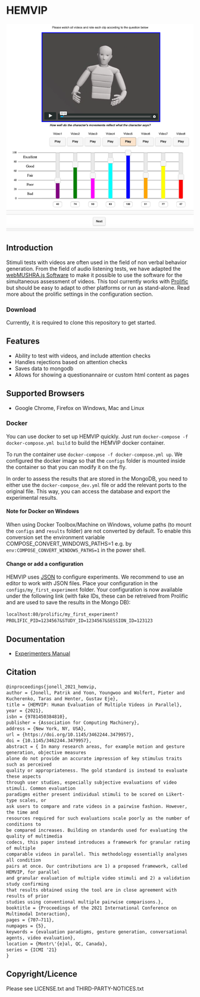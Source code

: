 # HEMVIP
<p align="center">
  <img src="design/images/screenshot.png" />
</p>

## Introduction

Stimuli tests with videos are often used in the field of non verbal behavior generation. From the field of audio listening tests, we have adapted the [webMUSHRA.js Software](https://github.com/audiolabs/webMUSHRA) to make it possible to use the software for the simultaneous assessment of videos.
This tool currently works with [Prolific](https://prolific.co/) but should be easy to adapt to other platforms or run as stand-alone. Read more about the prolific settings in the configuration section.

### Download

Currently, it is required to clone this repository to get started.

## Features

* Ability to test with videos, and include attention checks
* Handles rejections based on attention checks
* Saves data to mongodb
* Allows for showing a questionannaire or custom html content as pages

## Supported Browsers

 * Google Chrome, Firefox on Windows, Mac and Linux

### Docker

You can use docker to set up HEMVIP quickly. Just run
`docker-compose -f docker-compose.yml build` to build the HEMVIP docker container.

To run the container use `docker-compose -f docker-compose.yml up`. We configured the docker image so that the `configs`  folder is mounted inside the container so that you can modify it on the fly.

In order to assess the results that are stored in the MongoDB, you need to either use the `docker-compose_dev.yml` file or add the relevant ports to the original file.
This way, you can access the database and export the experimental results. 

#### Note for Docker on Windows

When using Docker Toolbox/Machine on Windows, volume paths (to mount the `configs` and `results` folder) are not converted by default. To enable this conversion set the environment variable COMPOSE_CONVERT_WINDOWS_PATHS=1 e.g. by `env:COMPOSE_CONVERT_WINDOWS_PATHS=1` in the power shell.

#### Change or add a configuration

HEMVIP uses [JSON](https://en.wikipedia.org/wiki/JSON) to configure experiments. We recommend to use an editor to work with JSON files.
Place your configuration in the `configs/my_first_experiment` folder. Your configuration is now available under the following link (with fake IDs, these can be retreived from Prolific and are used to save the results in the Mongo DB):

`localhost:80/prolific/my_first_experiment?PROLIFIC_PID=1234567&STUDY_ID=1234567&SESSION_ID=123123`

## Documentation

 * [Experimenters Manual](doc/experimenter.md)

## Citation

```
@inproceedings{jonell_2021_hemvip,
author = {Jonell, Patrik and Yoon, Youngwoo and Wolfert, Pieter and Kucherenko, Taras and Henter, Gustav Eje},
title = {HEMVIP: Human Evaluation of Multiple Videos in Parallel},
year = {2021},
isbn = {9781450384810},
publisher = {Association for Computing Machinery},
address = {New York, NY, USA},
url = {https://doi.org/10.1145/3462244.3479957},
doi = {10.1145/3462244.3479957},
abstract = { In many research areas, for example motion and gesture generation, objective measures
alone do not provide an accurate impression of key stimulus traits such as perceived
quality or appropriateness. The gold standard is instead to evaluate these aspects
through user studies, especially subjective evaluations of video stimuli. Common evaluation
paradigms either present individual stimuli to be scored on Likert-type scales, or
ask users to compare and rate videos in a pairwise fashion. However, the time and
resources required for such evaluations scale poorly as the number of conditions to
be compared increases. Building on standards used for evaluating the quality of multimedia
codecs, this paper instead introduces a framework for granular rating of multiple
comparable videos in parallel. This methodology essentially analyses all condition
pairs at once. Our contributions are 1) a proposed framework, called HEMVIP, for parallel
and granular evaluation of multiple video stimuli and 2) a validation study confirming
that results obtained using the tool are in close agreement with results of prior
studies using conventional multiple pairwise comparisons.},
booktitle = {Proceedings of the 2021 International Conference on Multimodal Interaction},
pages = {707–711},
numpages = {5},
keywords = {evaluation paradigms, gesture generation, conversational agents, video evaluation},
location = {Montr\'{e}al, QC, Canada},
series = {ICMI '21}
}
```


## Copyright/Licence
Please see LICENSE.txt and THIRD-PARTY-NOTICES.txt
